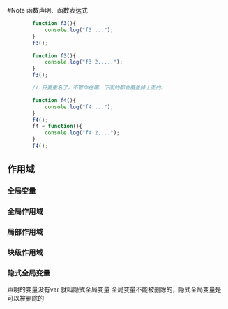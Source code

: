 #Note
函数声明、函数表达式

```javascript
        function f3(){
            console.log("f3....");
        }
        f3();

        function f3(){
            console.log("f3 2.....");
        }
        f3();

        // 只要重名了，不管你在哪，下面的都会覆盖掉上面的。
```

```javascript
        function f4(){
            console.log("f4 ...");
        }
        f4();
        f4 = function(){
            console.log("f4 2....");
        }
        f4();
```



## 作用域

### 全局变量

### 全局作用域

### 局部作用域

### 块级作用域

### 隐式全局变量

声明的变量没有var 就叫隐式全局变量 
全局变量不能被删除的，隐式全局变量是可以被删除的

## #